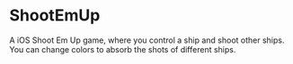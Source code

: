 # ShootEmUp

A iOS Shoot Em Up game, where you control a ship and shoot other ships. You can change colors to absorb the shots of different ships.
